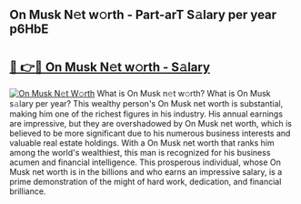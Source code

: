 ## On Musk N𝚎t w𝚘rth - Part-arT S𝚊lary per year p6HbE

# <h2><a href="http://gc3davv.nevu.top/?p=On+Musk">🔗 👉🔴 On Musk N𝚎t w𝚘rth - S𝚊lary</a></h2>

[![On Musk N𝚎t W𝚘rth](https://i.imgur.com/Oavwk0R.jpeg)](http://gc3davv.nevu.top/?p=On+Musk)
What is On Musk n𝚎t w𝚘rth? What is On Musk s𝚊lary per year?
This wealthy person's On Musk net worth is substantial, making him one of the richest figures in his industry. His annual earnings are impressive, but they are overshadowed by On Musk net worth, which is believed to be more significant due to his numerous business interests and valuable real estate holdings. With a On Musk net worth that ranks him among the world's wealthiest, this man is recognized for his business acumen and financial intelligence. This prosperous individual, whose On Musk net worth is in the billions and who earns an impressive salary, is a prime demonstration of the might of hard work, dedication, and financial brilliance.
